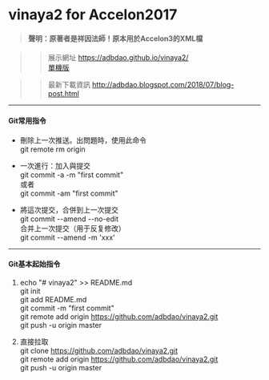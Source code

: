 # vinaya2 for Accelon2017
> #### 聲明：原著者是祥因法師！原本用於Accelon3的XML檔  
  
>> 展示網址 https://adbdao.github.io/vinaya2/  
[單機版](http://nanputo.myweb.hinet.net/bhscjeq20170426.zip)
  
>> 最新下載資訊 http://adbdao.blogspot.com/2018/07/blog-post.html  
  
---  
#### Git常用指令  
* 刪除上一次推送。出問題時，使用此命令  
git remote rm origin  
  
* 一次進行：加入與提交  
git commit -a -m "first commit"  
或者  
git commit -am "first commit"  
  
* 將這次提交，合併到上一次提交  
git commit --amend --no-edit  
合并上一次提交（用于反复修改）  
git commit --amend -m 'xxx'  
  
---  
#### Git基本起始指令  
1. echo "# vinaya2" >> README.md  
git init  
git add README.md  
git commit -m "first commit"  
git remote add origin https://github.com/adbdao/vinaya2.git  
git push -u origin master  
  
2. 直接拉取  
git clone https://github.com/adbdao/vinaya2.git  
git remote add origin https://github.com/adbdao/vinaya2.git  
git push -u origin master  